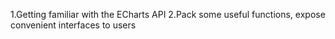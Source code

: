 1.Getting familiar with the ECharts API
2.Pack some useful functions, expose convenient interfaces to users